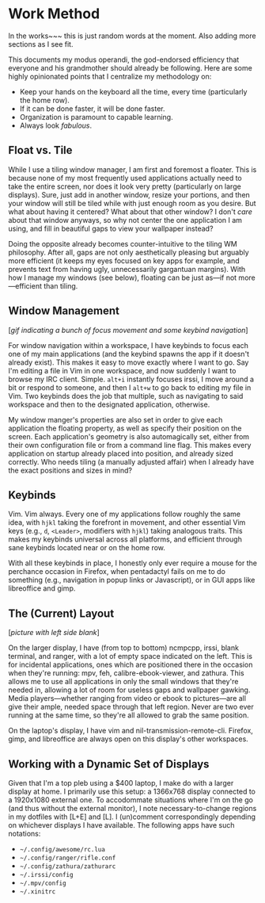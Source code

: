 # Work Method

In the works~~~ this is just random words at the moment. Also adding more sections as I see fit.

This documents my modus operandi, the god-endorsed efficiency that everyone and his grandmother should already be following. Here are some highly opinionated points that I centralize my methodology on:

* Keep your hands on the keyboard all the time, every time (particularly the home row).
* If it can be done faster, it will be done faster.
* Organization is paramount to capable learning.
* Always look *fabulous*.

## Float vs. Tile

While I use a tiling window manager, I am first and foremost a floater. This is because none of my most frequently used applications actually need to take the entire screen, nor does it look very pretty (particularly on large displays). Sure, just add in another window, resize your portions, and then your window will still be tiled while with just enough room as you desire. But what about having it centered? What about that other window? I don't *care* about that window anyways, so why not center the one application I am using, and fill in beautiful gaps to view your wallpaper instead?

Doing the opposite already becomes counter-intuitive to the tiling WM philosophy. After all, gaps are not only aesthetically pleasing but arguably more efficient (it keeps my eyes focused on key apps for example, and prevents text from having ugly, unnecessarily gargantuan margins). With how I manage my windows (see below), floating can be just as—if not more—efficient than tiling.

## Window Management

[*gif indicating a bunch of focus movement and some keybind navigation*]

For window navigation within  a workspace, I have keybinds to focus each one of my main applications (and the keybind spawns the app if it doesn't already exist). This makes it easy to move exactly where I want to go. Say I'm editing a file in Vim in one workspace, and now suddenly I want to browse my IRC client. Simple. `alt+i` instantly focuses irssi, I move around a bit or respond to someone, and then I `alt+w` to go back to editing my file in Vim. Two keybinds does the job that multiple, such as navigating to said workspace and then to the designated application, otherwise.

My window manger's properties are also set in order to give each application the floating property, as well as specify their position on the screen. Each application's geometry is also automagically set, either from their own configuration file or from a command line flag. This makes every application on startup already placed into position, and already sized correctly. Who needs tiling (a manually adjusted affair) when I already have the exact positions and sizes in mind?

## Keybinds

Vim. Vim always. Every one of my applications follow roughly the same idea, with `hjkl` taking the forefront in movement, and other essential Vim keys (e.g., `d`, `<Leader>`, modifiers with `hjkl`) taking analogous traits. This makes my keybinds universal across all platforms, and efficient through sane keybinds located near or on the home row.

With all these keybinds in place, I honestly only ever require a mouse for the perchance occasion in Firefox, when pentadactyl fails on me to do something (e.g., navigation in popup links or Javascript), or in GUI apps like libreoffice and gimp.

## The (Current) Layout

[*picture with left side blank*]

On the larger display, I have (from top to bottom) ncmpcpp, irssi, blank terminal, and ranger, with a lot of empty space indicated on the left. This is for incidental applications, ones which are positioned there in the occasion when they're running: mpv, feh, calibre-ebook-viewer, and zathura. This allows me to use all applications in only the small windows that they're needed in, allowing a lot of room for useless gaps and wallpaper gawking. Media players—whether ranging from video or ebook to pictures—are all give their ample, needed space through that left region. Never are two ever running at the same time, so they're all allowed to grab the same position.

On the laptop's display, I have vim and nil-transmission-remote-cli. Firefox, gimp, and libreoffice are always open on this display's other workspaces.

## Working with a Dynamic Set of Displays
Given that I'm a top pleb using a $400 laptop, I make do with a larger display at home. I primarily use this setup: a 1366x768 display connected to a 1920x1080 external one. To accodommate situations where I'm on the go (and thus without the external monitor), I note necessary-to-change regions in my dotfiles with [L+E] and [L]. I (un)comment correspondingly depending on whichever displays I have available. The following apps have such notations:

* `~/.config/awesome/rc.lua`
* `~/.config/ranger/rifle.conf`
* `~/.config/zathura/zathurarc`
* `~/.irssi/config`
* `~/.mpv/config`
* `~/.xinitrc`
